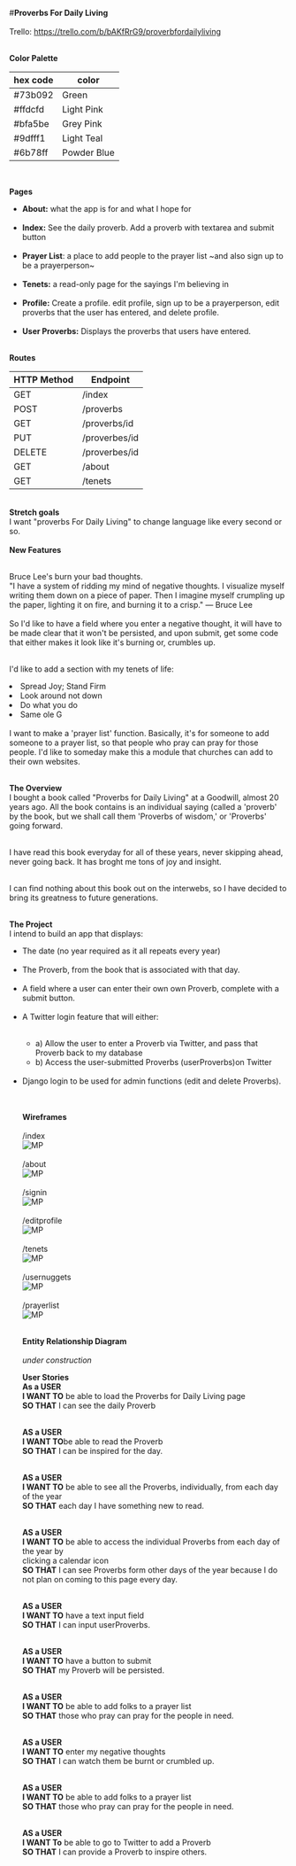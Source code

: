 #<b>Proverbs For Daily Living</b><br/><br/>
Trello: https://trello.com/b/bAKfRrG9/proverbfordailyliving<br/><br/>

<b>Color Palette</b><br/>

|hex code|color|
|---|---|
|#73b092|Green|
|#ffdcfd|Light Pink|
|#bfa5be|Grey Pink|
|#9dfff1|Light Teal|
|#6b78ff|Powder Blue|

<br/>


<b>Pages</b><br/>
<ul>
<li><b>About:</b> what the app is for and what I hope for</li><br/>
  <li><b>Index:</b> See the daily proverb. Add a proverb with textarea and submit button</li><br/>
  <li><b>Prayer List</b>: a place to add people to the prayer list ~and also sign up to be a prayerperson~</li><br/>
  <li><b>Tenets:</b> a read-only page for the sayings I'm believing in</li><br/>
  <li><b>Profile:</b> Create a profile. edit profile, sign up to be a prayerperson, edit proverbs that the user has entered,            and delete profile.</li><br/>
  <li><b>User Proverbs:</b> Displays the proverbs that users have entered.</li>
</ul>
<br/>
<b>Routes</b><br/>

|HTTP Method|Endpoint|
|---|---|
|GET|/index|
|POST|/proverbs|
|GET|/proverbs/id|
|PUT|/proverbes/id|
|DELETE|/proverbes/id|
|GET|/about|
|GET|/tenets|
<br/>
<b>Stretch goals</b> <br/>
I want "proverbs For Daily Living" to change language like every second or so.</br><br/>
<b>New Features</b><br/><br/>

Bruce Lee's burn your bad thoughts.<br/>
"I have a system of ridding my mind of negative thoughts. I visualize myself writing them down on a piece of paper. Then I imagine myself crumpling up the paper, lighting it on fire, and burning it to a crisp."
 — Bruce Lee<br/><br/>
So I'd like to have a field where you enter a negative thought, it will have to be made clear that it won't be persisted, and upon submit, get some code that either makes it look like it's burning or, crumbles up.<br/><br/></li>

I'd like to add a section with my tenets of life:<br/>

  <li>Spread Joy; Stand Firm</li>
  <li>Look around not down</li>
  <li>Do what you do</li>
  <li>Same ole G </li></li>

<br/>
  I want to make a 'prayer list' function. Basically, it's for someone to add someone to a prayer list, so that people who pray can pray for those people. I'd like to someday make this a module that churches can add to their own websites.<br/><br/>

<b>The Overview</b><br/>
I bought a book called "Proverbs for Daily Living" at a Goodwill, almost 20 years ago. All the book contains is an individual saying (called a 'proverb' by the book, but we shall call them 'Proverbs of wisdom,' or 'Proverbs' going forward.<br/><br/>

I have read this book everyday for all of these years, never skipping ahead, never going back. It has broght me tons of joy and insight.<br/><br/>

I can find nothing about this book out on the interwebs, so I have decided to bring its greatness to future generations.<br/><br/>

<b>The Project</b><br/>
I intend to build an app that displays:<br/>
<ul>
<li>The date (no year required as it all repeats every year)</li><br/>
<li>The Proverb, from the book that is associated with that day.</li><br/>
<li>A field where a user can enter their own own Proverb, complete with a submit button.</li><br/>
<li>A Twitter login feature that will either:</li><br/>
  <ul>
    <li>a) Allow the user to enter a Proverb via Twitter, and pass that Proverb back to my database<br/></li>
    <li>b) Access the user-submitted Proverbs (userProverbs)on Twitter</li><br/>
  </ul>
<li>Django login to be used for admin functions (edit and delete Proverbs).</li><br/><br/>

<b>Wireframes</b><br/><br/>
/index<br/>
![MP](https://github.com/christopherhanten/proverbsForDailyLiving/blob/master/content/images/_index.png)<br/><br/>
/about<br/>
![MP](https://github.com/christopherhanten/proverbsForDailyLiving/blob/master/content/images/_about.png)<br/><br/>
/signin<br/>
![MP](https://github.com/christopherhanten/proverbsForDailyLiving/blob/master/content/images/_signin.png)<br/><br/>
/editprofile<br/>
![MP](https://github.com/christopherhanten/proverbsForDailyLiving/blob/master/content/images/_editprofile.png)<br/><br/>
/tenets<br/>
![MP](https://github.com/christopherhanten/proverbsForDailyLiving/blob/master/content/images/_tenets.png)<br/><br/>
/usernuggets<br/>
![MP](https://github.com/christopherhanten/proverbsForDailyLiving/blob/master/content/images/_userNuggets.png)<br/><br/>
/prayerlist<br/>
![MP](https://github.com/christopherhanten/proverbsForDailyLiving/blob/master/content/images/_prayerList.png)<br/><br/>


<b> Entity Relationship Diagram</b><br/><br/>
_under construction_<br/>

<b>User Stories</b><br/>
<b>As a USER</b><br/>
<b>I WANT TO</b> be able to load the Proverbs for Daily Living page<br/>
<b>SO THAT</b> I can see the daily Proverb<br/><br/>

<b>AS a USER</b><br/>
<b>I WANT TO</b>be able to read the Proverb<br/>
<b>SO THAT</b> I can be inspired for the day.<br/><br/>

<b>AS a USER</b><br/>
<b>I WANT TO</b> be able to see all the Proverbs, individually, from each day of the year<br/></b>
<b>SO THAT</b> each day I have something new to read.<br/><br/>

<b>AS a USER</b><br/>
<b>I WANT TO</b> be able to access the individual Proverbs from each day of the year by<br/> clicking a calendar icon<br/>
<b>SO THAT</b> I can see Proverbs form other days of the year because I do not plan on coming to this page every day.<br/><br/>

<b>AS a USER</b><br/>
<b>I WANT TO</b> have a text input field<br/>
<b>SO THAT</b> I can input userProverbs.<br/><br/>

<b>AS a USER</b><br/>
<b>I WANT TO</b> have a button to submit<br/>
<b>SO THAT</b> my Proverb will be persisted.<br/><br/>

<b>AS a USER</b><br/>
<b>I WANT TO</b> be able to add folks to a prayer list<br/>
<b>SO THAT</b> those who pray can pray for the people in need.<br/><br>

<b>AS a USER</b><br/>
<b>I WANT TO</b> enter my negative thoughts<br/>
<b>SO THAT</b> I can watch them be burnt or crumbled up.<br/><br>

<b>AS a USER</b><br/>
<b>I WANT TO</b> be able to add folks to a prayer list<br/>
<b>SO THAT</b> those who pray can pray for the people in need.<br/><br>

<b>AS a USER</b><br/>
<b>I WANT To</b> be able to go to Twitter to add a Proverb<br/>
<b>SO THAT</b> I can provide a Proverb to inspire others.<br/><br>
